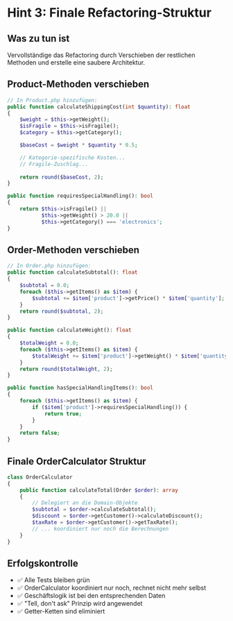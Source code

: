 # Hint 3: Finale Refactoring-Struktur

## Was zu tun ist

Vervollständige das Refactoring durch Verschieben der restlichen Methoden und erstelle eine saubere Architektur.

## Product-Methoden verschieben

```php
// In Product.php hinzufügen:
public function calculateShippingCost(int $quantity): float
{
    $weight = $this->getWeight();
    $isFragile = $this->isFragile();
    $category = $this->getCategory();

    $baseCost = $weight * $quantity * 0.5;

    // Kategorie-spezifische Kosten...
    // Fragile-Zuschlag...
    
    return round($baseCost, 2);
}

public function requiresSpecialHandling(): bool
{
    return $this->isFragile() || 
           $this->getWeight() > 20.0 || 
           $this->getCategory() === 'electronics';
}
```

## Order-Methoden verschieben

```php
// In Order.php hinzufügen:
public function calculateSubtotal(): float
{
    $subtotal = 0.0;
    foreach ($this->getItems() as $item) {
        $subtotal += $item['product']->getPrice() * $item['quantity'];
    }
    return round($subtotal, 2);
}

public function calculateWeight(): float
{
    $totalWeight = 0.0;
    foreach ($this->getItems() as $item) {
        $totalWeight += $item['product']->getWeight() * $item['quantity'];
    }
    return round($totalWeight, 2);
}

public function hasSpecialHandlingItems(): bool
{
    foreach ($this->getItems() as $item) {
        if ($item['product']->requiresSpecialHandling()) {
            return true;
        }
    }
    return false;
}
```

## Finale OrderCalculator Struktur

```php
class OrderCalculator
{
    public function calculateTotal(Order $order): array
    {
        // Delegiert an die Domain-Objekte
        $subtotal = $order->calculateSubtotal();
        $discount = $order->getCustomer()->calculateDiscount();
        $taxRate = $order->getCustomer()->getTaxRate();
        // ... koordiniert nur noch die Berechnungen
    }
}
```

## Erfolgskontrolle

- ✅ Alle Tests bleiben grün
- ✅ OrderCalculator koordiniert nur noch, rechnet nicht mehr selbst
- ✅ Geschäftslogik ist bei den entsprechenden Daten
- ✅ "Tell, don't ask" Prinzip wird angewendet
- ✅ Getter-Ketten sind eliminiert